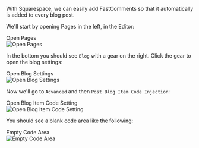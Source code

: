 With Squarespace, we can easily add FastComments so that it automatically is added to every blog post.

We'll start by opening Pages in the left, in the Editor:

<div class="screenshot white-bg">
    <div class="title">Open Pages</div>
    <img class="screenshot-image" src="/images/installation-guides/squarespace-step-1-1-open-pages.png" alt="Open Pages" />
</div>

In the bottom you should see `Blog` with a gear on the right. Click the gear to open the blog settings:

<div class="screenshot white-bg">
    <div class="title">Open Blog Settings</div>
    <img class="screenshot-image" src="/images/installation-guides/squarespace-step-1-2-open-settings.png" alt="Open Blog Settings" />
</div>

Now we'll go to `Advanced` and then `Post Blog Item Code Injection`:

<div class="screenshot white-bg">
    <div class="title">Open Blog Item Code Setting</div>
    <img class="screenshot-image" src="/images/installation-guides/squarespace-step-1-3-open-code-area.png" alt="Open Blog Item Code Setting" />
</div>

You should see a blank code area like the following:

<div class="screenshot white-bg">
    <div class="title">Empty Code Area</div>
    <img class="screenshot-image" src="/images/installation-guides/squarespace-step-1-4-code-area.png" alt="Empty Code Area" />
</div>

